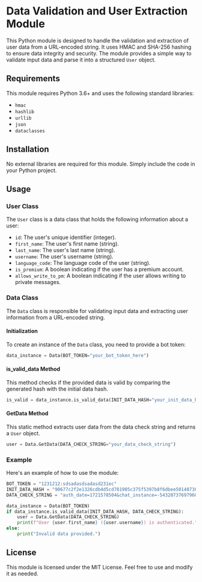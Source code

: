 # Data Validation and User Extraction Module

This Python module is designed to handle the validation and extraction of user data from a URL-encoded string. It uses HMAC and SHA-256 hashing to ensure data integrity and security. The module provides a simple way to validate input data and parse it into a structured `User` object.

## Requirements

This module requires Python 3.6+ and uses the following standard libraries:

- `hmac`
- `hashlib`
- `urllib`
- `json`
- `dataclasses`

## Installation

No external libraries are required for this module. Simply include the code in your Python project.

## Usage

### User Class

The `User` class is a data class that holds the following information about a user:

- `id`: The user's unique identifier (integer).
- `first_name`: The user's first name (string).
- `last_name`: The user's last name (string).
- `username`: The user's username (string).
- `language_code`: The language code of the user (string).
- `is_premium`: A boolean indicating if the user has a premium account.
- `allows_write_to_pm`: A boolean indicating if the user allows writing to private messages.

### Data Class

The `Data` class is responsible for validating input data and extracting user information from a URL-encoded string.

#### Initialization

To create an instance of the `Data` class, you need to provide a bot token:

```python
data_instance = Data(BOT_TOKEN="your_bot_token_here")
```

#### is_valid_data Method

This method checks if the provided data is valid by comparing the generated hash with the initial data hash.

```python
is_valid = data_instance.is_valid_data(INIT_DATA_HASH="your_init_data_hash", DATA_CHECK_STRING="your_data_check_string")
```

#### GetData Method

This static method extracts user data from the data check string and returns a `User` object.

```python
user = Data.GetData(DATA_CHECK_STRING="your_data_check_string")
```

### Example

Here's an example of how to use the module:

```python
BOT_TOKEN = "1231212:sdsadasdsadasd231ec"
INIT_DATA_HASH = "90677c2f2e1326cdb4d5cd781905c375f5397b8f6dbee501487385aa3faf3e0e"
DATA_CHECK_STRING = "auth_date=1721578504&chat_instance=-5432073769796079823&chat_type=private&user=%7B%22id%22%3A6195030789%2C%22first_name%22%3A%22._.%22%2C%22last_name%22%3A%22%22%2C%22username%22%3A%22ksdaskdnc2w%22%2C%22language_code%22%3A%22en%22%2C%22allows_write_to_pm%22%3Atrue%7D"

data_instance = Data(BOT_TOKEN)
if data_instance.is_valid_data(INIT_DATA_HASH, DATA_CHECK_STRING):
    user = Data.GetData(DATA_CHECK_STRING)
    print(f"User {user.first_name} ({user.username}) is authenticated.")
else:
    print("Invalid data provided.")
```

## License

This module is licensed under the MIT License. Feel free to use and modify it as needed.

